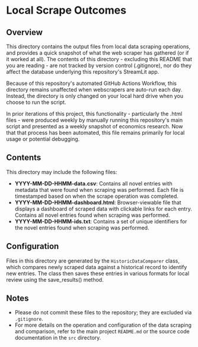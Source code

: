 # Local Scrape Outcomes

## Overview

This directory contains the output files from local data scraping operations, and provides a quick snapshot of what the web scraper has gathered (or if it worked at all). The contents of this directory - excluding this README that you are reading - are not tracked by version control (.gitignore), nor do they affect the database underlying this repository's StreamLit app. 

Because of this repository's automated GitHub Actions Workflow, this directory remains unaffected when webscrapers are auto-run each day. Instead, the directory is only changed on your local hard drive when you choose to run the script.

In prior iterations of this project, this functionality - particularly the .html files - were produced weekly by manually running this repository's main script and presented as a weekly snapshot of economics research. Now that that process has been automated, this file remains primarily for local usage or potential debugging.

## Contents

This directory may include the following files:
- **YYYY-MM-DD-HHMM-data.csv**: Contains all novel entries with metadata that were found when scraping was performed. Each file is timestamped based on when the scrape operation was completed.
- **YYYY-MM-DD-HHMM-dashboard.html**: Browser-viewable file that displays a dashboard of scraped data with clickable links for each entry. Contains all novel entries found when scraping was performed.
- **YYYY-MM-DD-HHMM-ids.txt**: Contains a set of unique identifiers for the novel entries found when scraping was performed.

## Configuration

Files in this directory are generated by the `HistoricDataComparer` class, which compares newly scraped data against a historical record to identify new entries. The class then saves these entries in various formats for local review using the save_results() method.

## Notes

- Please do not commit these files to the repository; they are excluded via `.gitignore`.
- For more details on the operation and configuration of the data scraping and comparison, refer to the main project `README.md` or the source code documentation in the `src` directory.
